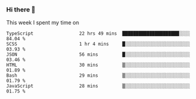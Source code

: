 ### Hi there 👋

<!--
**qiruohan/qiruohan** is a ✨ _special_ ✨ repository because its `README.md` (this file) appears on your GitHub profile.

Here are some ideas to get you started:

- 🔭 I’m currently working on ...
- 🌱 I’m currently learning ...
- 👯 I’m looking to collaborate on ...
- 🤔 I’m looking for help with ...
- 💬 Ask me about ...
- 📫 How to reach me: ...
- 😄 Pronouns: ...
- ⚡ Fun fact: ...
-->

This week I spent my time on 
<!--START_SECTION:waka-->

```text
TypeScript                 22 hrs 49 mins  █████████████████████░░░░   84.04 %
SCSS                       1 hr 4 mins     █░░░░░░░░░░░░░░░░░░░░░░░░   03.93 %
JSON                       56 mins         █░░░░░░░░░░░░░░░░░░░░░░░░   03.46 %
HTML                       30 mins         ▒░░░░░░░░░░░░░░░░░░░░░░░░   01.89 %
Bash                       29 mins         ▒░░░░░░░░░░░░░░░░░░░░░░░░   01.79 %
JavaScript                 28 mins         ▒░░░░░░░░░░░░░░░░░░░░░░░░   01.75 %
```

<!--END_SECTION:waka-->
